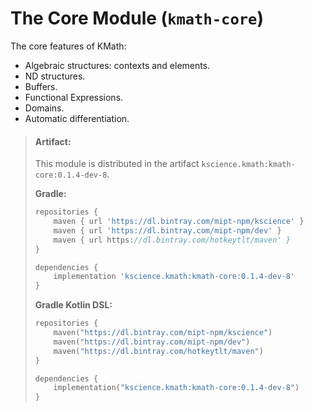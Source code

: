 # The Core Module (`kmath-core`)

The core features of KMath:

- Algebraic structures: contexts and elements.
- ND structures.
- Buffers.
- Functional Expressions.
- Domains.
- Automatic differentiation.

> #### Artifact:
> This module is distributed in the artifact `kscience.kmath:kmath-core:0.1.4-dev-8`.
> 
> **Gradle:**
>
> ```gradle
> repositories {
>     maven { url 'https://dl.bintray.com/mipt-npm/kscience' }
>     maven { url 'https://dl.bintray.com/mipt-npm/dev' }
>     maven { url https://dl.bintray.com/hotkeytlt/maven' }
> }
> 
> dependencies {
>     implementation 'kscience.kmath:kmath-core:0.1.4-dev-8'
> }
> ```
> **Gradle Kotlin DSL:**
>
> ```kotlin
> repositories {
>     maven("https://dl.bintray.com/mipt-npm/kscience")
>     maven("https://dl.bintray.com/mipt-npm/dev")
>     maven("https://dl.bintray.com/hotkeytlt/maven")
> }
> 
> dependencies {
>     implementation("kscience.kmath:kmath-core:0.1.4-dev-8")
> }
> ```
